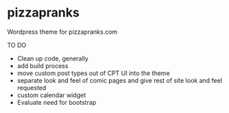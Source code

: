 # pizzapranks

Wordpress theme for pizzapranks.com

TO DO 
- Clean up code, generally
- add build process
- move custom post types out of CPT UI into the theme
- separate look and feel of comic pages and give rest of site look and feel requested
- custom calendar widget
- Evaluate need for bootstrap